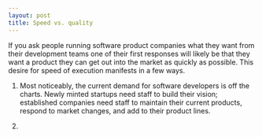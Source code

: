 ```yaml
---
layout: post
title: Speed vs. quality
---
```


If you ask people running software product companies what they want from their development teams one of their first responses will likely be that they want a product they can get out into the market as quickly as possible.  This desire for speed of execution manifests in a few ways.  

1) Most noticeably, the current demand for software developers is off the charts.  Newly minted startups need staff to build their vision; established companies need staff to maintain their current products, respond to market changes, and add to their product lines.

2) 

